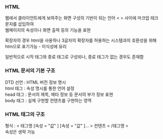 ### HTML
웹에서 클라이언트에게 보여주는 화면 구성의 기반이 되는 언어 < > 사이에 마크업 태크문자를 삽입하여  
웹페이지의 속성이나 화면 출력 등의 기능을 표현  
  
확장자의 경우 html을 사용하나 3글자의 확장자를 허용하는 시스템과의 호환성을 위해 htm으로 표기가능 - 이식성에 유리  

일반적으로 시작 태그와 종료 태그로 구성되나, 종료 태그가 없는 경우도 존재함

### HTML 문서의 기본 구조

DTD 선언 : HTML 버전 정보 명시  
html 태그 : 속성 명시를 통한 언어 설정  
head 태그 : 문서의 제목, 메타 정보 등 문서의 부가 정보 표현  
body 태그 : 실제 구현할 컨텐츠를 구현하는 영역  

### HTML 태그의 구조

형식 : < 태그명 [속성 = "값" ] [속성 = "값" ]... >     컨텐츠      < /태그명 >  
속성은 생략 가능  
